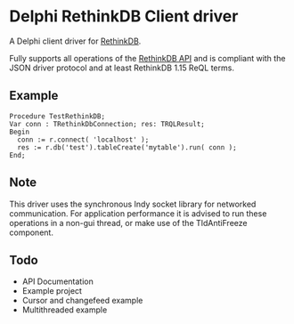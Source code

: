 # Delphi RethinkDB Client driver

A Delphi client driver for [RethinkDB](http://rethinkdb.com/).

Fully supports all operations of the [RethinkDB API](http://rethinkdb.com/api) and is compliant with the JSON driver protocol and at least RethinkDB 1.15 ReQL terms.

## Example

    Procedure TestRethinkDB;
    Var conn : TRethinkDbConnection; res: TRQLResult;
    Begin
      conn := r.connect( 'localhost' );
      res := r.db('test').tableCreate('mytable').run( conn );
    End;

## Note

This driver uses the synchronous Indy socket library for networked communication. For application performance it is advised to run these operations in a non-gui thread, or make use of the TIdAntiFreeze component.

## Todo

 - API Documentation
 - Example project
 - Cursor and changefeed example
 - Multithreaded example
